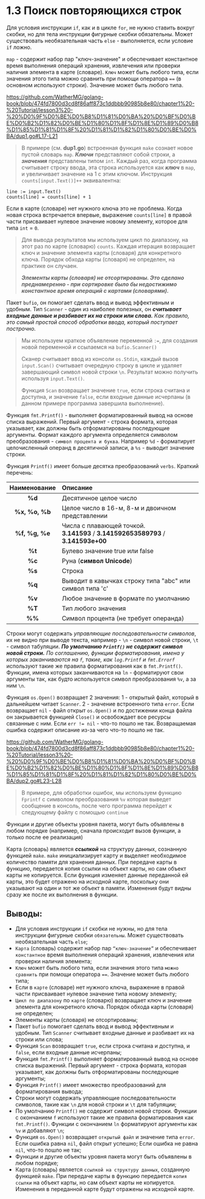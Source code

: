 # 1.3 Поиск повторяющихся строк

Для условия инструкции `if`, как и в цикле `for`, не нужно ставить вокруг скобки, но для тела инструкции фигурные скобки
обязательны. Может существовать необязательная часть `else` - выполняется, если условие `if` ложно.

`map` - содержит набор пар "ключ-значение" и обеспечивает константное время выполнения операций хранения, извлечения
или проверки наличия элемента в карте (словаре). `Ключ` может быть любого типа, если значения этого типа можно сравнить
при
помощи оператора `==` (в основном используют строки). Значение может быть любого типа.

https://github.com/WatherMG/golang-book/blob/474fd7800d3cd8f86aff873c1ddbbb90985b8e80/chapter1%20-%20Tutorial/lesson3%20-%20%D0%9F%D0%BE%D0%B8%D1%81%D0%BA%20%D0%BF%D0%BE%D0%B2%D1%82%D0%BE%D1%80%D1%8F%D1%8E%D1%89%D0%B8%D1%85%D1%81%D1%8F%20%D1%81%D1%82%D1%80%D0%BE%D0%BA/dup1.go#L17-L21

> В примере (см. **dup1.go**) встроенная функция `make` сознает новое пустой словарь `map`. **_Ключи_** представляют
> собой строки, а **_значения_** представлены типом `int`.
> Каждый раз, когда программа считывает строку ввода, эта строка используется как **_ключ_** в `map`, и увеличивает
> значение на 1 с этим ключом.
> Инструкция `counts[input.Text()]++` эквивалентна:

```
line := input.Text()
counts[line] = counts[line] + 1
```

Если в карте (словаре) нет нужного ключа это не проблема. Когда новая строка встречается впервые,
выражение `counts[line]` в правой части присваивает нулевое значение новому элементу, которое для типа `int` = `0`.

> Для вывода результатов мы используем цикл по диапазону, на этот раз по карте (словарю) `counts`. Каждая итерация
> возвращает ключ и значение элемента карты (словаря) для конкретного ключа. Порядок обхода карты (словаря) не
> определен, на
> практике он случаен.
>
> **_Элементы карты (словаря) не отсортированы. Это сделано преднамеренно - при сортировке было бы недостижимо
> константное время операций с картами (словарями)._**

Пакет `bufio`, он помогает сделать ввод и вывод эффективным и удобным. Тип `Scanner` - один из
наиболее полезных, он **_считывает входные данные и разбивает их на строки или слова._** _Как правило, это самый простой
способ обработки ввода, который поступает построчно._

> Мы используем краткое объявление переменной `:=`, для создания новой переменной и ссылаемся на `bufio.Scanner()`
>
> Сканер считывает ввод из консоли `os.Stdin`, каждый вызов `input.Scan()` считывает очередную строку в цикле и удаляет
> завершающий символ новой строки `\n`. Результат можно получить используя `input.Text()`.
>
> Функция `Scan` возвращает значение `true`, если строка считана и доступна, и значение `false`, если входные данные
> исчерпаны (в данном примере программа завершила выполнение).

Функция `fmt.Printf()` - выполняет форматированный вывод на основе списка выражений. Первый аргумент - строка формата,
которая указывает, как должны быть отформатированы последующие аргументы. Формат каждого аргумента определяется символом
преобразования - `символ процента и буква`. Например `%d` - форматирует целочисленный операнд в десятичной записи, а
`%s` - выводит значение строки.

Функция `Printf()` имеет больше десятка преобразований `verbs`. Краткий перечень:

| **Наименование** | **Описание**                                                                           |
|:----------------:|:---------------------------------------------------------------------------------------|
|      **%d**      | Десятичное целое число                                                                 |
|  **%x, %o, %b**  | Целое число в 16-м, 8-м и двоичном представлении                                       |
|  **%f, %g, %e**  | Числа с плавающей точкой.<br/> **3.141593** / **3.141592653589793** / **3.141593e+00** |
|      **%t**      | Булево значение true или false                                                         |
|      **%с**      | Руна (**символ Unicode**)                                                              |
|      **%s**      | Строка                                                                                 |
|      **%q**      | Выводит в кавычках строку типа "abc" или символ типа 'c'                               |
|      **%v**      | Любое значение в формате по умолчанию                                                  |
|      **%T**      | Тип любого значения                                                                    |
|      **%%**      | Символ процента (не требует операнда)                                                  |

Строки могут содержать _управляющие последовательности символов_, их не видно при выводе текста, например - `\n` -
символ новой строки, `\t` - символ табуляции.
**_По умолчанию `Printf()` не содержит символ новой строки._**
_По соглашению, функции форматирования, имена у которых заканчиваются на `f`, такие, как `log.Printf` и `fmt.Errorf`_
используют такие же правила форматирования как в `fmt.Printf()`. Функции, имена которых заканчиваются на `ln` -
форматируют свои аргументы так, как будто используется символ преобразования `%v`, а за ним `\n`.

Функция `os.Open()` возвращает 2 значения: 1 - открытый файл, который в дальнейшем читает `Scanner`. 2 - значение
встроенного типа `error`. Если возвращает `nil` - файл открыт `os.Open()` и по достижении конца файла он закрывается
функцией `Close()` и освобождает все ресурсы связанные с ним. Если `err != nil` - что-то пошло не так. Возвращаемая
ошибка
содержит описание из-за чего что-то пошло не так.

https://github.com/WatherMG/golang-book/blob/474fd7800d3cd8f86aff873c1ddbbb90985b8e80/chapter1%20-%20Tutorial/lesson3%20-%20%D0%9F%D0%BE%D0%B8%D1%81%D0%BA%20%D0%BF%D0%BE%D0%B2%D1%82%D0%BE%D1%80%D1%8F%D1%8E%D1%89%D0%B8%D1%85%D1%81%D1%8F%20%D1%81%D1%82%D1%80%D0%BE%D0%BA/dup2.go#L23-L28
> В примере, для обработки ошибок, мы используем функцию `Fprintf` с символом преобразования `%v` которая выведет
> сообщение в консоль, после чего программа перейдет к следующему файлу с помощью `continue`

Функции и другие объекты уровня пакета, могут быть объявлены в любом порядке (например, сначала происходит вызов
функции, а только после ее реализация)

Карта (словарь) является **_ссылкой_** на структуру данных, сознанную функцией `make`. `make` инициализирует карту и
выделяет необходимое количество памяти для хранения данных. При передаче карты в функцию, передается копия ссылки на
объект карты, но сам объект карты не копируется. Если функция изменяет данные переданной ей карты, это будет отражено на
исходной карте, поскольку они указывают на один и тот же объект в памяти. Изменения будут видны сразу же после их
выполнения в функции.

## Выводы:

* Для условия инструкции `if` скобки не нужны, но для тела инструкции фигурные скобки `обязательны`. Может существовать
  необязательная часть `else`;
* `Карта` (словарь) содержит набор пар `“ключ-значение”` и обеспечивает `константное` время выполнения операций
  хранения, извлечения или проверки наличия элемента;
* `Ключ` может быть любого типа, если значения этого типа `можно сравнить` при помощи оператора `==`. Значение может
  быть любого типа;
* Если в `карте` (словаре) нет нужного ключа, выражение в правой части присваивает нулевое значение типа новому
  элементу;
* `Цикл по диапазону` по `карте` (словарю) возвращает ключ и значение элемента для конкретного ключа. Порядок обхода
  карты (словаря) не определен;
* Элементы карты (словаря) не отсортированы;
* Пакет `bufio` помогает сделать ввод и вывод эффективным и удобным. Тип `Scanner` считывает входные данные и разбивает
  их на строки или слова;
* Функция `Scan` возвращает `true`, если строка считана и доступна, и `false`, если входные данные исчерпаны;
* Функция `fmt.Printf()` выполняет форматированный вывод на основе списка выражений. Первый аргумент - строка формата,
  которая указывает, как должны быть отформатированы последующие аргументы;
* Функция `Printf()` имеет множество преобразований для форматирования вывода;
* Строки могут содержать управляющие последовательности символов, такие как `\n` для новой строки и `\t` для табуляции;
* По умолчанию `Printf()` не содержит символ новой строки. Функции с окончанием `f` используют такие же правила
  форматирования как `fmt.Printf()`. Функции с окончанием `ln` форматируют аргументы как `%v` и добавляют `\n`;
* Функция `os.Open()` возвращает `открытый файл` и значение типа `error`. Если ошибка равна `nil`, файл открыт успешно;
  Если ошибка не равна `nil`, что-то пошло не так;
* Функции и другие объекты уровня пакета могут быть объявлены в любом порядке;
* Карта (словарь) является `ссылкой на структуру данных`, созданную функцией `make`. При передаче карты в функцию
  передается `копия ссылки` на объект карты, но сам объект карты не копируется. Изменения в переданной карте будут
  отражены на исходной карте.